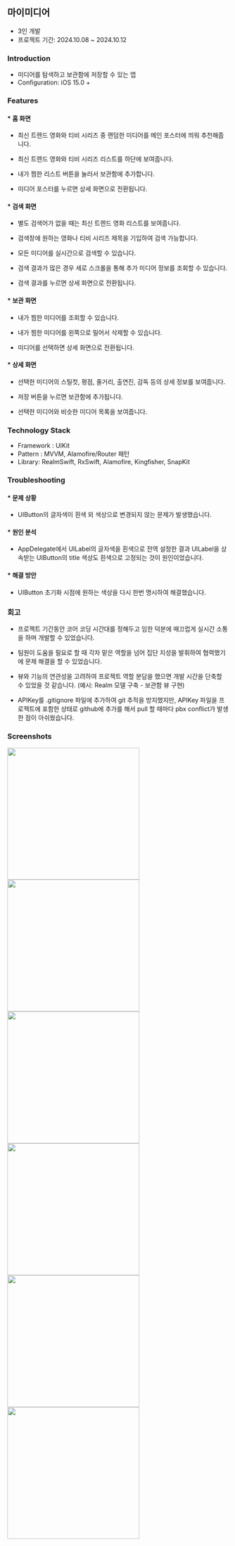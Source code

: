 ## 마이미디어

+ 3인 개발 
+ 프로젝트 기간: 2024.10.08 ~ 2024.10.12 

### Introduction

+ 미디어를 탐색하고 보관함에 저장할 수 있는 앱
+ Configuration: iOS 15.0 +

### Features

 #### * 홈 화면
  
+ 최신 트렌드 영화와 티비 시리즈 중 랜덤한 미디어를 메인 포스터에 띄워 추천해줍니다.
  
+ 최신 트렌드 영화와 티비 시리즈 리스트를 하단에 보여줍니다. 
  
+ 내가 찜한 리스트 버튼을 눌러서 보관함에 추가합니다. 

+ 미디어 포스터를 누르면 상세 화면으로 전환됩니다. 

#### * 검색 화면 

+ 별도 검색어가 없을 때는 최신 트렌드 영화 리스트를 보여줍니다.

+ 검색창에 원하는 영화나 티비 시리즈 제목을 기입하여 검색 가능합니다.

+ 모든 미디어를 실시간으로 검색할 수 있습니다.
  
+ 검색 결과가 많은 경우 세로 스크롤을 통해 추가 미디어 정보를 조회할 수 있습니다.

+ 검색 결과를 누르면 상세 화면으로 전환됩니다. 

#### * 보관 화면

+ 내가 찜한 미디어를 조회할 수 있습니다.

+ 내가 찜한 미디어를 왼쪽으로 밀어서 삭제할 수 있습니다.

+ 미디어를 선택하면 상세 화면으로 전환됩니다.

#### * 상세 화면

+ 선택한 미디어의 스틸컷, 평점, 줄거리, 출연진, 감독 등의 상세 정보를 보여줍니다. 

+ 저장 버튼을 누르면 보관함에 추가됩니다. 

+ 선택한 미디어와 비슷한 미디어 목록을 보여줍니다. 

### Technology Stack 
+ Framework : UIKit
+ Pattern : MVVM, Alamofire/Router 패턴
+ Library: RealmSwift, RxSwift, Alamofire, Kingfisher, SnapKit  

### Troubleshooting

#### * 문제 상황
+ UIButton의 글자색이 흰색 외 색상으로 변경되지 않는 문제가 발생했습니다.
  
#### * 원인 분석
+ AppDelegate에서 UILabel의 글자색을 흰색으로 전역 설정한 결과 UILabel을 상속받는 UIButton의 title 색상도 흰색으로 고정되는 것이 원인이었습니다.
  
#### * 해결 방안
+ UIButton 초기화 시점에 원하는 색상을 다시 한번 명시하여 해결했습니다.

### 회고

+ 프로젝트 기간동안 코어 코딩 시간대를 정해두고 임한 덕분에 매끄럽게 실시간 소통을 하며 개발할 수 있었습니다.

+ 팀원이 도움을 필요로 할 때 각자 맡은 역할을 넘어 집단 지성을 발휘하여 협력했기에 문제 해결을 할 수 있었습니다.

<!--
+ 공수산정 / 기술적으로 보완할 부분에 대한 내용 추가 / 브랜치를 어떤 단위로 나누는 것이 효율적인 것인가에 대한 생각
-->

+ 뷰와 기능의 연관성을 고려하여 프로젝트 역할 분담을 했으면 개발 시간을 단축할 수 있었을 것 같습니다. (예시: Realm 모델 구축 - 보관함 뷰 구현)
  
+ APIKey를 .gitignore 파일에 추가하여 git 추적을 방지했지만, APIKey 파일을 프로젝트에 포함한 상태로 github에 추가를 해서 pull 할 때마다 pbx conflict가 발생한 점이 아쉬웠습니다.  

### Screenshots

<img src="https://github.com/user-attachments/assets/1823cdb1-c7b9-43bc-a85e-13715930bce9" width="300">
<img src="https://github.com/user-attachments/assets/bc5f830b-7105-4d3b-beff-0362a4482b5e" width="300">
<img src="https://github.com/user-attachments/assets/a4cd76ab-94ef-4f0c-a300-708fefeeb039" width="300">
<img src="https://github.com/user-attachments/assets/07ea6760-a7c7-4c75-8d34-2ff4d6be946a" width="300">
<img src="https://github.com/user-attachments/assets/1304ecc6-0b6f-41a2-810e-b92df95e370c" width="300">
<img src="https://github.com/user-attachments/assets/cd8ec95e-b529-4363-95f7-e47e28b6c62e" width="300">



